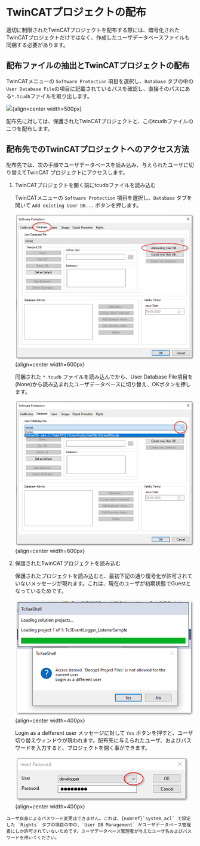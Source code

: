 # TwinCATプロジェクトの配布

適切に制限されたTwinCATプロジェクトを配布する際には、暗号化されたTwinCATプロジェクトだけではなく、作成したユーザデータベースファイルも同梱する必要があります。

## 配布ファイルの抽出とTwinCATプロジェクトの配布

TwinCATメニューの `Software Protection` 項目を選択し、`Database` タブの中の`User Database File`の項目に記載されているパスを確認し、直接そのパスにある`*.tcudb`ファイルを取り出します。

![](https://infosys.beckhoff.com/content/1033/tc3_security_management/Images/png/9007206933648011__en-US__Web.png){align=center width=500px}

配布先に対しては、保護されたTwinCATプロジェクトと、このtcudbファイルの二つを配布します。

## 配布先でのTwinCATプロジェクトへのアクセス方法

配布先では、次の手順でユーザデータベースを読み込み、与えられたユーザに切り替えてTwinCAT プロジェクトにアクセスします。

1. TwinCATプロジェクトを開く前にtcudbファイルを読み込む

    TwinCATメニューの `Software Protection` 項目を選択し、`Database` タブを開いて `Add existing User DB...` ボタンを押します。

    ![](assets/2023-05-15-18-43-11.png){align=center width=600px}

    同梱された `*.tcudb` ファイルを読み込んでから、User Database File項目を(None)から読み込まれたユーザデータベースに切り替え、OKボタンを押します。

    ![](assets/2023-05-15-18-48-04.png){align=center width=600px}

2. 保護されたTwinCATプロジェクトを読み込む

    保護されたプロジェクトを読み込むと、最初下記の通り復号化が許可されていないメッセージが現れます。これは、現在のユーザが初期状態でGuestとなっているためです。

    ![](assets/2023-05-15-18-50-42.png){align=center width=400px}

    Login as a defferent user メッセージに対して `Yes` ボタンを押すと、ユーザ切り替えウィンドウが現われます。配布先に与えられたユーザ、およびパスワードを入力すると、プロジェクトを開く事ができます。

    ![](assets/2023-05-15-18-52-01.png){align=center width=400px}

```{note}
ユーザ自身によるパスワード変更はできません。これは、{numref}`system_acl` で設定した `Rights` タブの項目の中の、`User DB Management` がユーザデータベース管理者にしか許可されていないためです。ユーザデータベース管理者が与えたユーザ名およびパスワードを用いてください。
```